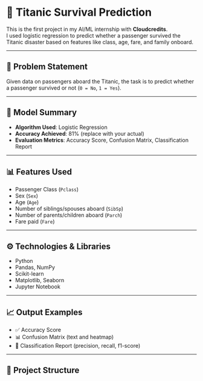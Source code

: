 # 🚢 Titanic Survival Prediction

This is the first project in my AI/ML internship with **Cloudcredits**.  
I used logistic regression to predict whether a passenger survived the Titanic disaster based on features like class, age, fare, and family onboard.

---

## 📘 Problem Statement

Given data on passengers aboard the Titanic, the task is to predict whether a passenger survived or not (`0 = No`, `1 = Yes`).

---

## 🧠 Model Summary

- **Algorithm Used**: Logistic Regression  
- **Accuracy Achieved**: 81% (replace with your actual)  
- **Evaluation Metrics**: Accuracy Score, Confusion Matrix, Classification Report

---

## 📊 Features Used

- Passenger Class (`Pclass`)
- Sex (`Sex`)
- Age (`Age`)
- Number of siblings/spouses aboard (`SibSp`)
- Number of parents/children aboard (`Parch`)
- Fare paid (`Fare`)

---

## ⚙️ Technologies & Libraries

- Python  
- Pandas, NumPy  
- Scikit-learn  
- Matplotlib, Seaborn  
- Jupyter Notebook

---

## 📈 Output Examples

- ✅ Accuracy Score  
- 📊 Confusion Matrix (text and heatmap)  
- 📄 Classification Report (precision, recall, f1-score)

---

## 📁 Project Structure

